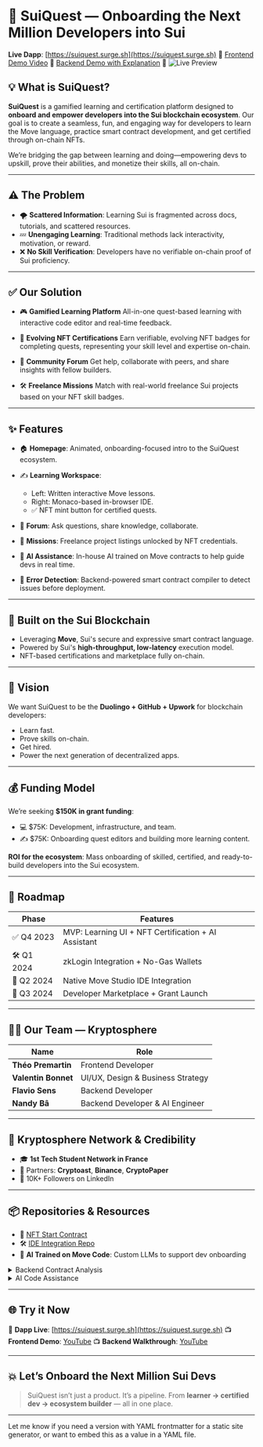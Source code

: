 # 🚀 SuiQuest — Onboarding the Next Million Developers into Sui

**Live Dapp**: [https://suiquest.surge.sh](https://suiquest.surge.sh)
🎥 [Frontend Demo Video](https://www.youtube.com/embed/IL9ASML7Kp0?si=Y3KqfgLFG7QpX6yF)
🎥 [Backend Demo with Explanation](https://www.youtube.com/embed/vxwfKJ5nGIs?si=nWlmnl6usE7xugv2)
📸 ![Live Preview](https://github.com/KRYPTOSPHERE-SUI-Hackathon/suiquest/assets/11545946/ad6cb46c-5a82-41bc-b173-f4e359561247)


## 💡 What is SuiQuest?

**SuiQuest** is a gamified learning and certification platform designed to **onboard and empower developers into the Sui blockchain ecosystem**. Our goal is to create a seamless, fun, and engaging way for developers to learn the Move language, practice smart contract development, and get certified through on-chain NFTs.

We’re bridging the gap between learning and doing—empowering devs to upskill, prove their abilities, and monetize their skills, all on-chain.

---

## ⚠️ The Problem

* 🌪️ **Scattered Information**: Learning Sui is fragmented across docs, tutorials, and scattered resources.
* 💤 **Unengaging Learning**: Traditional methods lack interactivity, motivation, or reward.
* ❌ **No Skill Verification**: Developers have no verifiable on-chain proof of Sui proficiency.

---

## ✅ Our Solution

* 🎮 **Gamified Learning Platform**
  All-in-one quest-based learning with interactive code editor and real-time feedback.

* 🏅 **Evolving NFT Certifications**
  Earn verifiable, evolving NFT badges for completing quests, representing your skill level and expertise on-chain.

* 💬 **Community Forum**
  Get help, collaborate with peers, and share insights with fellow builders.

* 🛠️ **Freelance Missions**
  Match with real-world freelance Sui projects based on your NFT skill badges.

---

## ✨ Features

* 🏠 **Homepage**: Animated, onboarding-focused intro to the SuiQuest ecosystem.
* ✍️ **Learning Workspace**:

  * Left: Written interactive Move lessons.
  * Right: Monaco-based in-browser IDE.
  * ✅ NFT mint button for certified quests.
* 💬 **Forum**: Ask questions, share knowledge, collaborate.
* 🎯 **Missions**: Freelance project listings unlocked by NFT credentials.
* 🤖 **AI Assistance**: In-house AI trained on Move contracts to help guide devs in real time.
* 🧠 **Error Detection**: Backend-powered smart contract compiler to detect issues before deployment.

---

## 🔗 Built on the Sui Blockchain

* Leveraging **Move**, Sui's secure and expressive smart contract language.
* Powered by Sui's **high-throughput, low-latency** execution model.
* NFT-based certifications and marketplace fully on-chain.

---

## 🧠 Vision

We want SuiQuest to be the **Duolingo + GitHub + Upwork** for blockchain developers:

* Learn fast.
* Prove skills on-chain.
* Get hired.
* Power the next generation of decentralized apps.

---

## 💰 Funding Model

We’re seeking **\$150K in grant funding**:

* 💻 \$75K: Development, infrastructure, and team.
* ✍️ \$75K: Onboarding quest editors and building more learning content.

**ROI for the ecosystem**: Mass onboarding of skilled, certified, and ready-to-build developers into the Sui ecosystem.

---

## 📅 Roadmap

| Phase      | Features                                            |
| ---------- | --------------------------------------------------- |
| ✅ Q4 2023  | MVP: Learning UI + NFT Certification + AI Assistant |
| 🛠 Q1 2024 | zkLogin Integration + No-Gas Wallets                |
| 🧪 Q2 2024 | Native Move Studio IDE Integration                  |
| 🚀 Q3 2024 | Developer Marketplace + Grant Launch                |

---

## 🧑‍💻 Our Team — Kryptosphere

| Name                | Role                              |
| ------------------- | --------------------------------- |
| **Théo Premartin**  | Frontend Developer                |
| **Valentin Bonnet** | UI/UX, Design & Business Strategy |
| **Flavio Sens**     | Backend Developer                 |
| **Nandy Bâ**        | Backend Developer & AI Engineer   |

---

## 🤝 Kryptosphere Network & Credibility

* 🎓 **1st Tech Student Network in France**
* 📰 Partners: **Cryptoast**, **Binance**, **CryptoPaper**
* 📣 10K+ Followers on LinkedIn

---

## 📦 Repositories & Resources

* 🧠 [NFT Start Contract](https://github.com/KRYPTOSPHERE-SUI-Hackathon/suiquest)
* 🛠️ [IDE Integration Repo](https://github.com/KRYPTOSPHERE-SUI-Hackathon/monaco-editor-sui)
* 🤖 **AI Trained on Move Code**: Custom LLMs to support dev onboarding

<details>
  <summary>Backend Contract Analysis</summary>
  <img width="843" alt="Backend Demo" src="https://github.com/KRYPTOSPHERE-SUI-Hackathon/suiquest/assets/11545946/2ab8a384-1679-4f56-b782-85a5eebe1403">
</details>

<details>
  <summary>AI Code Assistance</summary>
  <img width="438" alt="AI Demo" src="https://github.com/KRYPTOSPHERE-SUI-Hackathon/suiquest/assets/11545946/38ae8f6f-2431-4ff2-b0f3-3b24c5fc344d">
</details>

---

## 🌐 Try it Now

🧪 **Dapp Live**: [https://suiquest.surge.sh](https://suiquest.surge.sh)
📺 **Frontend Demo**: [YouTube](https://www.youtube.com/embed/IL9ASML7Kp0?si=Y3KqfgLFG7QpX6yF)
📺 **Backend Walkthrough**: [YouTube](https://www.youtube.com/embed/vxwfKJ5nGIs?si=nWlmnl6usE7xugv2)

---

## 💥 Let’s Onboard the Next Million Sui Devs

> SuiQuest isn’t just a product. It’s a pipeline.
> From **learner → certified dev → ecosystem builder** — all in one place.

---

Let me know if you need a version with YAML frontmatter for a static site generator, or want to embed this as a value in a YAML file.
